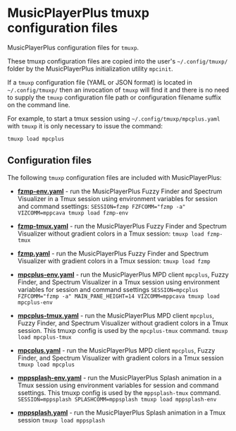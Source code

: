 # MusicPlayerPlus tmuxp configuration files

MusicPlayerPlus configuration files for `tmuxp`.

These tmuxp configuration files are copied into the user's
`~/.config/tmuxp/` folder by the MusicPlayerPlus initialization
utility `mpcinit`.

If a `tmuxp` configuration file (YAML or JSON format) is located
in `~/.config/tmuxp/` then an invocation of `tmuxp` will find it
and there is no need to supply the `tmuxp` configuration file path
or configuration filename suffix on the command line.

For example, to start a tmux session using `~/.config/tmuxp/mpcplus.yaml`
with `tmuxp` it is only necessary to issue the command:

```
tmuxp load mpcplus
```

## Configuration files

The following `tmuxp` configuration files are included with MusicPlayerPlus:

- **[fzmp-env.yaml](fzmp-env.yaml)** - run the MusicPlayerPlus Fuzzy Finder and Spectrum Visualizer in a Tmux session using environment variables for session and command ssettings:
`SESSION=fzmp FZFCOMM="fzmp -a" VIZCOMM=mppcava tmuxp load fzmp-env`

- **[fzmp-tmux.yaml](fzmp-tmux.yaml)** - run the MusicPlayerPlus Fuzzy Finder and Spectrum Visualizer without gradient colors in a Tmux session:
`tmuxp load fzmp-tmux`

- **[fzmp.yaml](fzmp.yaml)** - run the MusicPlayerPlus Fuzzy Finder and Spectrum Visualizer with gradient colors in a Tmux session:
`tmuxp load fzmp`

- **[mpcplus-env.yaml](mpcplus-env.yaml)** - run the MusicPlayerPlus MPD client `mpcplus`, Fuzzy Finder, and Spectrum Visualizer in a Tmux session using environment variables for session and command ssettings
`SESSION=mpcplus FZFCOMM="fzmp -a" MAIN_PANE_HEIGHT=14 VIZCOMM=mppcava tmuxp load mpcplus-env`

- **[mpcplus-tmux.yaml](mpcplus-tmux.yaml)** - run the MusicPlayerPlus MPD client `mpcplus`, Fuzzy Finder, and Spectrum Visualizer without gradient colors in a Tmux session. This tmuxp config is used by the `mpcplus-tmux` command.
`tmuxp load mpcplus-tmux`

- **[mpcplus.yaml](mpcplus.yaml)** - run the MusicPlayerPlus MPD client `mpcplus`, Fuzzy Finder, and Spectrum Visualizer with gradient colors in a Tmux session
`tmuxp load mpcplus`

- **[mppsplash-env.yaml](mppsplash-env.yaml)** - run the MusicPlayerPlus Splash animation in a Tmux session using environment variables for session and command ssettings. This tmuxp config is used by the `mppsplash-tmux` command.
`SESSION=mppsplash SPLASHCOMM=mppsplash tmuxp load mppsplash-env`

- **[mppsplash.yaml](mppsplash.yaml)** - run the MusicPlayerPlus Splash animation in a Tmux session
`tmuxp load mppsplash`
